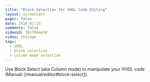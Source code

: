 ```yaml
---
title: "Block Selection for VHDL Code Editing"
layout: screencast 
pager: false
date: 2016-01-15
comments: false
videoid: 30cf86ee3d
video: chicago
tags: 
  - VHDL
  - block selection
  - column mode selection
---
```

Use Block Select (aka Column mode) to manipulate your VHDL code (Manual: [/manual/editor#block-select]).
